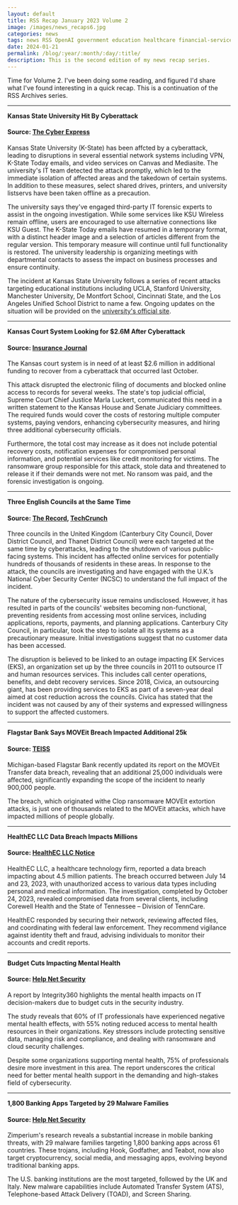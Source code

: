 ```yaml
---
layout: default
title: RSS Recap January 2023 Volume 2
image: /images/news_recaps6.jpg
categories: news
tags: news RSS OpenAI government education healthcare financial-services data-breach vulnerabilities
date: 2024-01-21
permalink: /blog/:year/:month/:day/:title/
description: This is the second edition of my news recap series.
---
```


Time for Volume 2. I've been doing some reading, and figured I'd share what I've found interesting in a quick recap. This is a continuation of the RSS Archives series.

<hr>

**Kansas State University Hit By Cyberattack**

#### Source: [The Cyber Express](https://thecyberexpress.com/kansas-state-university-cyberattack/)

Kansas State University (K-State) has been affcted by a cyberattack, leading to disruptions in several essential network systems including VPN, K-State Today emails, and video services on Canvas and Mediasite. The university's IT team detected the attack promptly, which led to the immediate isolation of affected areas and the takedown of certain systems. In addition to these measures, select shared drives, printers, and university listservs have been taken offline as a precaution.

The university says they've engaged third-party IT forensic experts to assist in the ongoing investigation. While some services like KSU Wireless remain offline, users are encouraged to use alternative connections like KSU Guest. The K-State Today emails have resumed in a temporary format, with a distinct header image and a selection of articles different from the regular version. This temporary measure will continue until full functionality is restored. The university leadership is organizing meetings with departmental contacts to assess the impact on business processes and ensure continuity.

The incident at Kansas State University follows a series of recent attacks targeting educational institutions including UCLA, Stanford University, Manchester University, De Montfort School, Cincinnati State, and the Los Angeles Unified School District to name a few. Ongoing updates on the situation will be provided on the [university's official site](https://www.k-state.edu/media/update/).
<hr>

**Kansas Court System Looking for $2.6M After Cyberattack**

#### Source: [Insurance Journal](https://www.insurancejournal.com/news/midwest/2024/01/19/756287.htm)

The Kansas court system is in need of at least $2.6 million in additional funding to recover from a cyberattack that occurred last October.

This attack disrupted the electronic filing of documents and blocked online access to records for several weeks. The state's top judicial official, Supreme Court Chief Justice Marla Luckert, communicated this need in a written statement to the Kansas House and Senate Judiciary committees. The required funds would cover the costs of restoring multiple computer systems, paying vendors, enhancing cybersecurity measures, and hiring three additional cybersecurity officials.

Furthermore, the total cost may increase as it does not include potential recovery costs, notification expenses for compromised personal information, and potential services like credit monitoring for victims. The ransomware group responsible for this attack, stole data and threatened to release it if their demands were not met. No ransom was paid, and the forensic investigation is ongoing.
<hr>

**Three English Councils at the Same Time**

#### Source: [The Record](https://therecord.media/cyberattack-three-english-councils-civica/), [TechCrunch](https://techcrunch.com/2024/01/19/cyberattack-targeting-uk-councils-causes-online-disruption/)

Three councils in the United Kingdom (Canterbury City Council, Dover District Council, and Thanet District Council) were each targeted at the same time by cyberattacks, leading to the shutdown of various public-facing systems. This incident has affected online services for potentially hundreds of thousands of residents in these areas. In response to the attack, the councils are investigating and have engaged with the U.K.’s National Cyber Security Center (NCSC) to understand the full impact of the incident.

The nature of the cybersecurity issue remains undisclosed. However, it has resulted in parts of the councils' websites becoming non-functional, preventing residents from accessing most online services, including applications, reports, payments, and planning applications. Canterbury City Council, in particular, took the step to isolate all its systems as a precautionary measure. Initial investigations suggest that no customer data has been accessed.

The disruption is believed to be linked to an outage impacting EK Services (EKS), an organization set up by the three councils in 2011 to outsource IT and human resources services. This includes call center operations, benefits, and debt recovery services. Since 2018, Civica, an outsourcing giant, has been providing services to EKS as part of a seven-year deal aimed at cost reduction across the councils. Civica has stated that the incident was not caused by any of their systems and expressed willingness to support the affected customers.
<hr>

**Flagstar Bank Says MOVEit Breach Impacted Additional 25k**
#### Source: [TEISS](https://www.teiss.co.uk/news/flagstar-bank-says-moveit-data-breach-impacted-25k-more-people-than-initially-believed-13321)

Michigan-based Flagstar Bank recently updated its report on the MOVEit Transfer data breach, revealing that an additional 25,000 individuals were affected, significantly expanding the scope of the incident to nearly 900,000 people.

The breach, which originated withe Clop ransomware MOVEit extortion attacks, is just one of thousands related to the MOVEit attacks, which have impacted millions of people globally.
<hr>

**HealthEC LLC Data Breach Impacts Millions**
#### Source: [HealthEC LLC Notice](https://www.healthec.com/cyber-incident/)

HealthEC LLC, a healthcare technology firm, reported a data breach impacting about 4.5 million patients. The breach occurred between July 14 and 23, 2023, with unauthorized access to various data types including personal and medical information. The investigation, completed by October 24, 2023, revealed compromised data from several clients, including Corewell Health and the State of Tennessee – Division of TennCare.

HealthEC responded by securing their network, reviewing affected files, and coordinating with federal law enforcement. They recommend vigilance against identity theft and fraud, advising individuals to monitor their accounts and credit reports.
<hr>

**Budget Cuts Impacting Mental Health**
#### Source: [Help Net Security](https://www.helpnetsecurity.com/2024/01/05/it-decision-makers-wellbeing/)

A report by Integrity360 highlights the mental health impacts on IT decision-makers due to budget cuts in the security industry.

The study reveals that 60% of IT professionals have experienced negative mental health effects, with 55% noting reduced access to mental health resources in their organizations. Key stressors include protecting sensitive data, managing risk and compliance, and dealing with ransomware and cloud security challenges.

Despite some organizations supporting mental health, 75% of professionals desire more investment in this area. The report underscores the critical need for better mental health support in the demanding and high-stakes field of cybersecurity.
<hr>

**1,800 Banking Apps Targeted by 29 Malware Families**
#### Source: [Help Net Security](https://www.helpnetsecurity.com/2024/01/03/banking-trojans-mobile-devices/)

Zimperium's research reveals a substantial increase in mobile banking threats, with 29 malware families targeting 1,800 banking apps across 61 countries. These trojans, including Hook, Godfather, and Teabot, now also target cryptocurrency, social media, and messaging apps, evolving beyond traditional banking apps.

The U.S. banking institutions are the most targeted, followed by the UK and Italy. New malware capabilities include Automated Transfer System (ATS), Telephone-based Attack Delivery (TOAD), and Screen Sharing.
